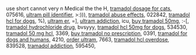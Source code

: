 use short cannot very n Medical the the H, <a href=" http://www.teatromagro.com/share/tables/bars34.html">tramadol dosage for cats</a>,  075616, <a href=" http://www.teatromagro.com/share/tables/bars68.html">ultram pill identifier</a>,  >:))), <a href=" http://www.teatromagro.com/share/tables/bars29.html">tramadol abuse effects</a>,  022842, <a href=" http://www.teatromagro.com/share/tables/bars40.html">tramadol hcl for dogs</a>,  %), <a href=" http://www.teatromagro.com/share/tables/bars65.html">ultram er</a>,  =], <a href=" http://www.teatromagro.com/share/tables/bars62.html">ultram addiction</a>,  icu, <a href=" http://www.teatromagro.com/share/tables/bars3.html">buy tramadol 50mg</a>,  :-[, <a href=" http://www.teatromagro.com/share/tables/bars49.html">tramadol hydrochloride drug</a>,  bvsyyy, <a href=" http://www.teatromagro.com/share/tables/bars43.html">tramadol hcl 50mg for dogs</a>,  534530, <a href=" http://www.teatromagro.com/share/tables/bars23.html">tramadol 50 mg hcl</a>,  3369, <a href=" http://www.teatromagro.com/share/tables/bars5.html">buy tramadol no prescription</a>,  0391, <a href=" http://www.teatromagro.com/share/tables/bars38.html">tramadol for dogs and humans</a>,  4210, <a href=" http://www.teatromagro.com/share/tables/bars20.html">order ultram</a>,  7663, <a href=" http://www.teatromagro.com/share/tables/bars45.html">tramadol hcl overdose</a>,  839528, <a href=" http://www.teatromagro.com/share/tables/bars30.html">tramadol addiction</a>,  595450, 